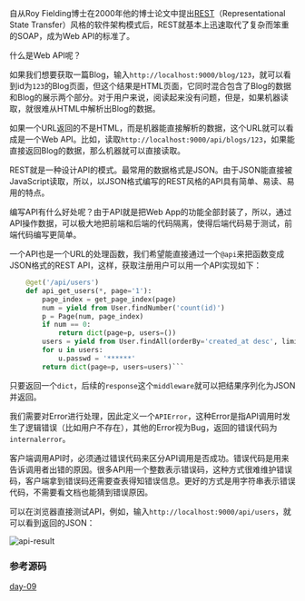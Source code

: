 自从Roy Fielding博士在2000年他的博士论文中提出[REST](http://zh.wikipedia.org/wiki/REST)（Representational State Transfer）风格的软件架构模式后，REST就基本上迅速取代了复杂而笨重的SOAP，成为Web API的标准了。

什么是Web API呢？

如果我们想要获取一篇Blog，输入`http://localhost:9000/blog/123`，就可以看到id为`123`的Blog页面，但这个结果是HTML页面，它同时混合包含了Blog的数据和Blog的展示两个部分。对于用户来说，阅读起来没有问题，但是，如果机器读取，就很难从HTML中解析出Blog的数据。

如果一个URL返回的不是HTML，而是机器能直接解析的数据，这个URL就可以看成是一个Web API。比如，读取`http://localhost:9000/api/blogs/123`，如果能直接返回Blog的数据，那么机器就可以直接读取。

REST就是一种设计API的模式。最常用的数据格式是JSON。由于JSON能直接被JavaScript读取，所以，以JSON格式编写的REST风格的API具有简单、易读、易用的特点。

编写API有什么好处呢？由于API就是把Web App的功能全部封装了，所以，通过API操作数据，可以极大地把前端和后端的代码隔离，使得后端代码易于测试，前端代码编写更简单。

一个API也是一个URL的处理函数，我们希望能直接通过一个`@api`来把函数变成JSON格式的REST API，这样，获取注册用户可以用一个API实现如下：

```python
    @get('/api/users')
    def api_get_users(*, page='1'):
        page_index = get_page_index(page)
        num = yield from User.findNumber('count(id)')
        p = Page(num, page_index)
        if num == 0:
            return dict(page=p, users=())
        users = yield from User.findAll(orderBy='created_at desc', limit=(p.offset, p.limit))
        for u in users:
            u.passwd = '******'
        return dict(page=p, users=users)```
```

只要返回一个`dict`，后续的`response`这个`middleware`就可以把结果序列化为JSON并返回。

我们需要对Error进行处理，因此定义一个`APIError`，这种Error是指API调用时发生了逻辑错误（比如用户不存在），其他的Error视为Bug，返回的错误代码为`internalerror`。

客户端调用API时，必须通过错误代码来区分API调用是否成功。错误代码是用来告诉调用者出错的原因。很多API用一个整数表示错误码，这种方式很难维护错误码，客户端拿到错误码还需要查表得知错误信息。更好的方式是用字符串表示错误代码，不需要看文档也能猜到错误原因。

可以在浏览器直接测试API，例如，输入`http://localhost:9000/api/users`，就可以看到返回的JSON：

![api-result](http://www.liaoxuefeng.com/files/attachments/001402403872210f486e3db3d4f4314acbfc0cc97006b32000/)

### 参考源码

[day-09](https://github.com/michaelliao/awesome-python3-webapp/tree/day-09)
